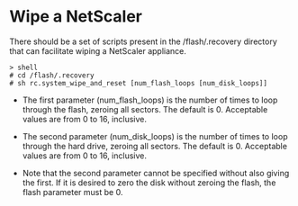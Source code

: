 # Wipe a NetScaler

There should be a set of scripts present in the /flash/.recovery directory that can facilitate wiping a NetScaler appliance.

	> shell
	# cd /flash/.recovery
	# sh rc.system_wipe_and_reset [num_flash_loops [num_disk_loops]]

* The first parameter (num_flash_loops) is the number of times to loop through the flash, zeroing all sectors. The default is 0. Acceptable values are from 0 to 16, inclusive.

* The second parameter (num_disk_loops) is the number of times to loop through the hard drive, zeroing all sectors. The default is 0. Acceptable values are from 0 to 16, inclusive.

* Note that the second parameter cannot be specified without also giving the first. If it is desired to zero the disk without zeroing the flash, the flash parameter must be 0.
